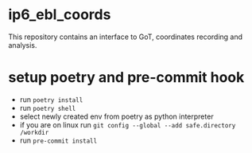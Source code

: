 # ip6_ebl_coords
This repository contains an interface to GoT, coordinates recording and analysis.

# setup poetry and pre-commit hook
- run `poetry install`
- run `poetry shell`
- select newly created env from poetry as python interpreter
- if you are on linux run `git config --global --add safe.directory /workdir`
- run `pre-commit install`
